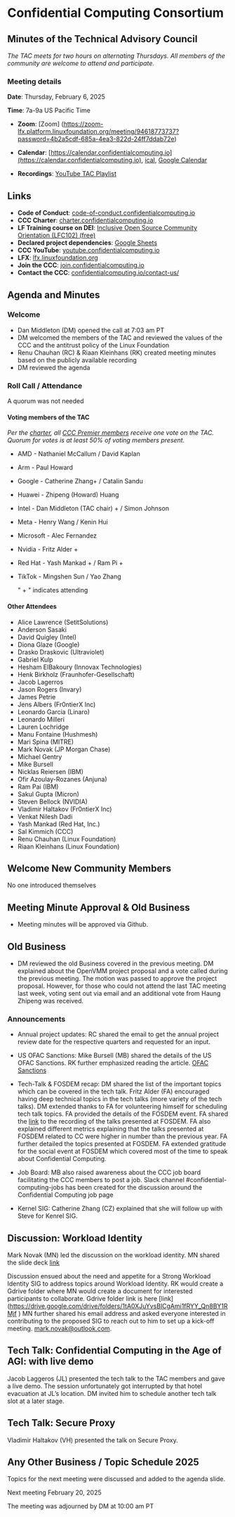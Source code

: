 # Confidential Computing Consortium

## Minutes of the Technical Advisory Council

*The TAC meets for two hours on alternating Thursdays. All members of the community are welcome to attend and participate.*

### Meeting details

**Date**: Thursday, February 6, 2025

**Time**: 7a-9a US Pacific Time

* **Zoom**: [Zoom] (https://zoom-lfx.platform.linuxfoundation.org/meeting/94618773737?password=4b2a5cdf-685a-4ea3-822d-24ff7ddab72e) 

* **Calendar**: [https://calendar.confidentialcomputing.io](https://calendar.confidentialcomputing.io),
[ical](https://calendar.google.com/calendar/ical/c\_c0pcihr7n2n1k3a38i32d9ag10%40group.calendar.google.com/public/basic.ics),
[Google Calendar](https://calendar.google.com/calendar/u/0/r?cid=c\_c0pcihr7n2n1k3a38i32d9ag10@group.calendar.google.com)

* **Recordings**: [YouTube TAC Playlist](https://www.youtube.com/playlist?list=PLmfkUJc39uMjaB_I1dYW72I44kr9QzG_B)

## Links

* **Code of Conduct**: [code-of-conduct.confidentialcomputing.io](https://code-of-conduct.confidentialcomputing.io)
* **CCC Charter**: [charter.confidentialcomputing.io](https://charter.confidentialcomputing.io)
* **LF Training course on DEI**: [Inclusive Open Source Community Orientation (LFC102) (free)](https://training.linuxfoundation.org/training/inclusive-open-source-community-orientation-lfc102/)
* **Declared project dependencies**: [Google Sheets](https://docs.google.com/spreadsheets/d/1UKnbbGWXYLjnPZsox3zmYo59nv3XSXjePfas5E2fER0/edit#gid=0)
* **CCC YouTube**: [youtube.confidentialcomputing.io](https://youtube.confidentialcomputing.io)
* **LFX**: [lfx.linuxfoundation.org](https://lfx.linuxfoundation.org)
* **Join the CCC**: [join.confidentialcomputing.io](https://join.confidentialcomputing.io)
* **Contact the CCC**: [confidentialcomputing.io/contact-us/](https://confidentialcomputing.io/contact-us/)

## Agenda and Minutes

### Welcome

* Dan Middleton (DM) opened the call at 7:03 am PT
* DM welcomed the members of the TAC and reviewed the values of the CCC and the antitrust policy of the Linux Foundation
* Renu Chauhan (RC) & Riaan Kleinhans (RK) created meeting minutes based on the publicly available recording
* DM reviewed the agenda

### Roll Call / Attendance

A quorum was not needed

#### Voting members of the TAC

*Per the [charter](https://charter.confidentialcomputing.io), all [CCC Premier members](https://confidentialcomputing.io/members/) receive one vote on the TAC. Quorum for votes is at least 50% of voting members present.*

* AMD - Nathaniel McCallum   / David Kaplan
* Arm - Paul Howard  
* Google - Catherine Zhang+    / Catalin Sandu 
* Huawei - Zhipeng (Howard) Huang 
* Intel - Dan Middleton (TAC chair) + / Simon Johnson
* Meta - Henry Wang / Kenin Hui
* Microsoft - Alec Fernandez  
* Nvidia - Fritz Alder +
* Red Hat -  Yash Mankad + / Ram Pi +
* TikTok -  Mingshen Sun / Yao Zhang

   " + " indicates attending

#### Other Attendees

* Alice Lawrence (SetitSolutions)
* Anderson Sasaki 
* David Quigley (Intel)
* Diona Glaze (Google)
* Drasko Draskovic (Ultraviolet)
* Gabriel Kulp
* Hesham ElBakoury (Innovax Technologies) 
* Henk Birkholz (Fraunhofer-Gesellschaft)
* Jacob Lagerros
* Jason Rogers (Invary)
* James Petrie 
* Jens Albers (Fr0ntierX Inc)
* Leonardo Garcia (Linaro)
* Leonardo Milleri
* Lauren Lochridge  
* Manu Fontaine (Hushmesh)
* Mari Spina (MITRE)
* Mark Novak (JP Morgan Chase)
* Michael Gentry  
* Mike Bursell
* Nicklas Reiersen (IBM)
* Ofir Azoulay-Rozanes (Anjuna)
* Ram Pai (IBM)
* Sakul Gupta (Micron)
* Steven Bellock (NVIDIA)
* Vladimir Haltakov (Fr0ntierX Inc)
* Venkat Nilesh Dadi
* Yash Mankad (Red Hat, Inc.)
* Sal Kimmich (CCC)
* Renu Chauhan (Linux Foundation)
* Riaan Kleinhans (Linux Foundation)
 

## Welcome New Community Members

No one introduced themselves 


## Meeting Minute Approval & Old Business

* Meeting minutes will be approved via Github.

## Old Business

* DM reviewed the old Business covered in the previous meeting. DM explained about the OpenVMM project proposal and a vote called during the previous meeting. The motion was passed to approve the project proposal. However, for those who could not attend the last TAC meeting last week, voting sent out via email and an additional vote from Haung Zhipeng was received. 


### Announcements 
* Annual project updates: RC shared the email to get the annual project review date for the respective quarters and requested for an input. 
* US OFAC Sanctions: Mike Bursell (MB) shared the details of the US OFAC Sanctions. RK further emphasized reading the article. [OFAC Sanctions](https://www.linuxfoundation.org/blog/navigating-global-regulations-and-open-source-us-ofac-sanctions) 
* Tech-Talk & FOSDEM recap: DM shared the list of the important topics which can be covered in the tech talk. Fritz Alder (FA) encouraged having deep technical topics in the tech talks (more variety of the tech talks). DM extended thanks to FA for volunteering himself for scheduling tech talk topics. FA provided the details of the FOSDEM event. FA shared the [link](https://fosdem.org/2025/schedule/track/confidential/) to the recording of the talks presented at FOSDEM. FA also explained different metrics explaining that the talks presented at FOSDEM related to CC were higher in number than the previous year. FA further detailed the topics presented at FOSDEM. FA extended gratitude for the social event at FOSDEM which covered most of the time to speak about Confidential Computing. 

* Job Board: MB also raised awareness about the CCC job board facilitating the CCC members to post a job. Slack channel #confidential-computing-jobs has been created for the discussion around the Confidential Computing job page
* Kernel SIG: Catherine Zhang (CZ) explained that she will follow up with Steve for Kenrel SIG.


## Discussion:   Workload Identity 
Mark Novak (MN) led the discussion on the workload identity. MN shared the slide deck [link](https://docs.google.com/presentation/d/1ivcEay0dU80DvsoWaUeWiTjDFrfga3MREWDL2O8U6OQ/edit#slide=id.p) 

Discussion ensued about the need and appetite for a Strong Workload Identity SIG to address topics around Workload Identity. RK would create a Gdrive folder where MN would create a document for interested participants to collaborate. Gdrive folder link is here [link] (https://drive.google.com/drive/folders/1tA0XJuYvsBlCgAmi1fRYY_Qn8BY1RMjf ) MN further shared his email address and asked everyone interested in contributing to the proposed SIG to reach out to him to set up a kick-off meeting. mark.novak@outlook.com.


## Tech Talk: Confidential Computing in the Age of AGI: with live demo 
Jacob Laggeros (JL) presented the tech talk to the TAC members and gave a live demo. 
The session unfortunately got interrupted by that hotel evacuation at JL’s location. DM invited him to schedule another tech talk slot at a later stage.


## Tech Talk: Secure Proxy 
Vladimir Haltakov (VH)  presented the talk on Secure Proxy. 


## Any Other Business / Topic Schedule 2025

Topics for the next meeting were discussed and added to the agenda slide.

Next meeting February 20, 2025

The meeting was adjourned by DM at 10:00 am PT
